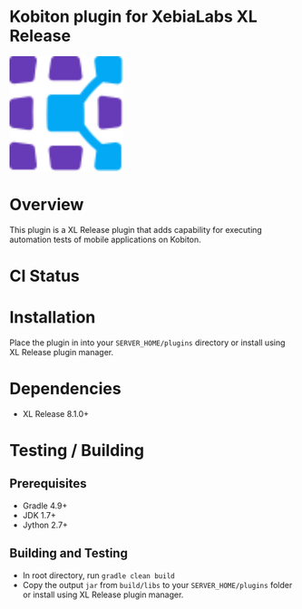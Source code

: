 # Kobiton plugin for XebiaLabs XL Release

<img src="./assets/logo.svg" width="200"/>

# Overview
This plugin is a XL Release plugin that adds capability for executing automation tests of mobile applications on Kobiton.

# CI Status
<!-- Code for CI Status will be placed here -->

# Installation
Place the plugin in into your `SERVER_HOME/plugins` directory or install using XL Release plugin manager.

# Dependencies
- XL Release 8.1.0+

# Testing / Building
## Prerequisites
- Gradle 4.9+
- JDK 1.7+
- Jython 2.7+

## Building and Testing
- In root directory, run `gradle clean build`
- Copy the output `jar` from `build/libs` to your `SERVER_HOME/plugins` folder or install using XL Release plugin manager.